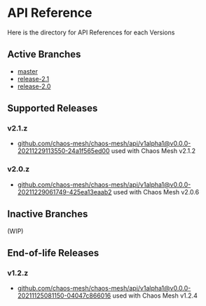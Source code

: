 # API Reference

Here is the directory for API References for each Versions

## Active Branches

- [master](./master)
- [release-2.1](./release-2.1)
- [release-2.0](./release-2.0)

## Supported Releases

### v2.1.z

- [github.com/chaos-mesh/chaos-mesh/api/v1alpha1@v0.0.0-20211229113550-24a1f565ed00](./v0.0.0-20211229113550-24a1f565ed00) used with Chaos Mesh v2.1.2

### v2.0.z

- [github.com/chaos-mesh/chaos-mesh/api/v1alpha1@v0.0.0-20211229061749-425ea13eaab2](./v0.0.0-20211229061749-425ea13eaab2) used with Chaos Mesh v2.0.6

## Inactive Branches

(WIP)

## End-of-life Releases

### v1.2.z

- [github.com/chaos-mesh/chaos-mesh/api/v1alpha1@v0.0.0-20211125081150-04047c866016](./v0.0.0-20211125081150-04047c866016) used with Chaos Mesh v1.2.4
